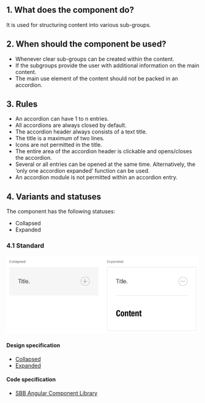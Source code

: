 ## 1. What does the component do?
It is used for structuring content into various sub-groups.

## 2. When should the component be used? 
* Whenever clear sub-groups can be created within the content.
* If the subgroups provide the user with additional information on the main content.
* The main use element of the content should not be packed in an accordion.

## 3. Rules
* An accordion can have 1 to n entries.
* All accordions are always closed by default.
* The accordion header always consists of a text title.
* The title is a maximum of two lines.
* Icons are not permitted in the title.
* The entire area of the accordion header is clickable and opens/closes the accordion.
* Several or all entries can be opened at the same time. Alternatively, the ‘only one accordion expanded’ function can be used.
* An accordion module is not permitted within an accordion entry.

## 4. Variants and statuses
The component has the following statuses:
* Collapsed
* Expanded

### 4.1 Standard
![Image of the accordion component in the standard variant](https://raw.githubusercontent.com/sbb-design-systems/design-system-website-documentation/master/documentation/components/accordion/images/accordion_default.png 'class: image')

#### Design specification
* [Collapsed](https://www.sketch.com/s/80f12b3b-58e5-4b4c-98cd-c553bae18db0/a/Ya5d0L#Inspector)
* [Expanded](https://www.sketch.com/s/80f12b3b-58e5-4b4c-98cd-c553bae18db0/a/KPRqjr#Inspector)

#### Code specification
* [SBB Angular Component Library](https://angular.app.sbb.ch/angular/components/accordion?variant=standard)